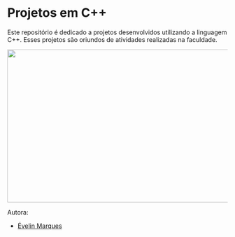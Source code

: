 # Projetos em C++
 Este repositório é dedicado a projetos desenvolvidos utilizando a linguagem C++. Esses projetos são oriundos de atividades realizadas na faculdade.

<img src="https://user-images.githubusercontent.com/56482367/86525259-5a080d80-be5b-11ea-8e19-e7b534e8e36b.gif" height="350" width="600">

Autora:
* [Évelin Marques](https://www.linkedin.com/in/evelinmarquess/)
